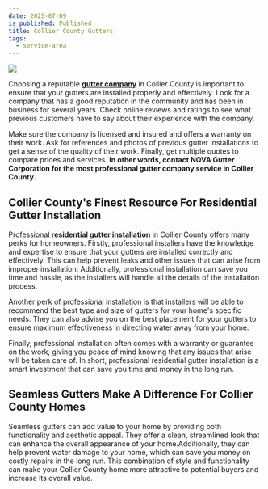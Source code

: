 ```yaml
---
date: 2025-07-09
is_published: Published
title: Collier County Gutters
tags:
  - service-area
---
```

![](/media/gutters-jupiter-fl.jpg)

Choosing a reputable [**gutter company**](https://novagutter.com/) in Collier County is important to ensure that your gutters are installed properly and effectively. Look for a company that has a good reputation in the community and has been in business for several years. Check online reviews and ratings to see what previous customers have to say about their experience with the company.

Make sure the company is licensed and insured and offers a warranty on their work. Ask for references and photos of previous gutter installations to get a sense of the quality of their work. Finally, get multiple quotes to compare prices and services. **In other words, contact NOVA Gutter Corporation for the most professional gutter company service in Collier County.**

## Collier County's Finest Resource For Residential Gutter Installation

Professional [**residential gutter installation**](https://novagutter.com/#residential-gutter-installation) in Collier County offers many perks for homeowners. Firstly, professional installers have the knowledge and expertise to ensure that your gutters are installed correctly and effectively. This can help prevent leaks and other issues that can arise from improper installation. Additionally, professional installation can save you time and hassle, as the installers will handle all the details of the installation process.

Another perk of professional installation is that installers will be able to recommend the best type and size of gutters for your home's specific needs. They can also advise you on the best placement for your gutters to ensure maximum effectiveness in directing water away from your home.

Finally, professional installation often comes with a warranty or guarantee on the work, giving you peace of mind knowing that any issues that arise will be taken care of. In short, professional residential gutter installation is a smart investment that can save you time and money in the long run.

## Seamless Gutters Make A Difference For Collier County Homes

Seamless gutters can add value to your home by providing both functionality and aesthetic appeal. They offer a clean, streamlined look that can enhance the overall appearance of your home.Additionally, they can help prevent water damage to your home, which can save you money on costly repairs in the long run. This combination of style and functionality can make your Collier County home more attractive to potential buyers and increase its overall value.
